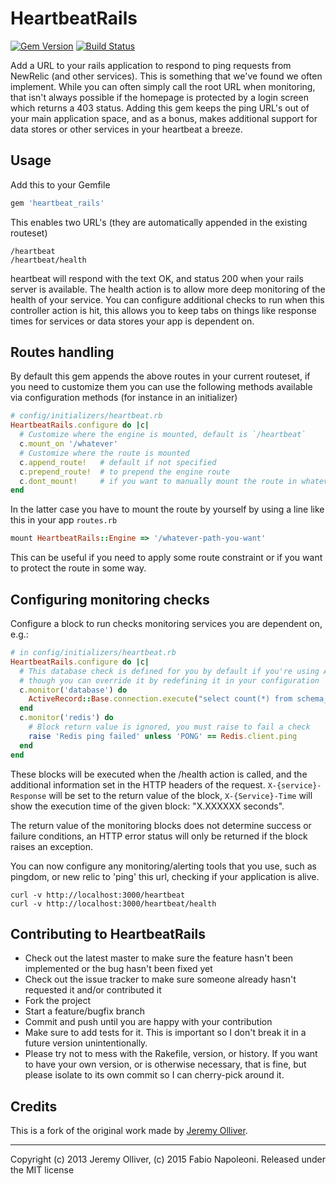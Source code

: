 HeartbeatRails
============

[![Gem Version](https://badge.fury.io/rb/heartbeat_rails.png)](http://badge.fury.io/rb/heartbeat_rails)
[![Build Status](https://travis-ci.org/fabn/heartbeat_rails.png?branch=master)](https://travis-ci.org/fabn/heartbeat_rails)

Add a URL to your rails application to respond to ping requests from NewRelic (and other services).
This is something that we've found we often implement. While you can often simply call the root URL
when monitoring, that isn't always possible if the homepage is protected by a login screen which
returns a 403 status. Adding this gem keeps the ping URL's out of your main application space, and
as a bonus, makes additional support for data stores or other services in your heartbeat a breeze.

Usage
-----

Add this to your Gemfile

```ruby
gem 'heartbeat_rails'
```

This enables two URL's (they are automatically appended in the existing routeset)

```
/heartbeat
/heartbeat/health
```

heartbeat will respond with the text OK, and status 200 when your rails server is available.
The health action is to allow more deep monitoring of the health of your service. You can configure
additional checks to run when this controller action is hit, this allows you to keep tabs on things
like response times for services or data stores your app is dependent on.

Routes handling
-----------------------------

By default this gem appends the above routes in your current routeset, if you need to customize them you can use
the following methods available via configuration methods (for instance in an initializer) 

```ruby
# config/initializers/heartbeat.rb
HeartbeatRails.configure do |c|
  # Customize where the engine is mounted, default is `/heartbeat`
  c.mount_on '/whatever'
  # Customize where the route is mounted
  c.append_route!   # default if not specified
  c.prepend_route!  # to prepend the engine route
  c.dont_mount!     # if you want to manually mount the route in whatever position
end
```
    
In the latter case you have to mount the route by yourself by using a line like this in your app `routes.rb`

```ruby
mount HeartbeatRails::Engine => '/whatever-path-you-want'
```
    
This can be useful if you need to apply some route constraint or if you want to protect the route in some way.

Configuring monitoring checks
-----------------------------

Configure a block to run checks monitoring services you are dependent on, e.g.:

```ruby
# in config/initializers/heartbeat.rb
HeartbeatRails.configure do |c|
  # This database check is defined for you by default if you're using ActiveRecord
  # though you can override it by redefining it in your configuration
  c.monitor('database') do
    ActiveRecord::Base.connection.execute("select count(*) from schema_migrations")
  end
  c.monitor('redis') do
    # Block return value is ignored, you must raise to fail a check
    raise 'Redis ping failed' unless 'PONG' == Redis.client.ping
  end
end
```

These blocks will be executed when the /health action is called, and the additional information set in the HTTP headers of the request.
`X-{service}-Response` will be set to the return value of the block, `X-{Service}-Time` will show the execution time of the given block: "X.XXXXXX seconds".

The return value of the monitoring blocks does not determine success or failure conditions, an HTTP error status will only be returned
if the block raises an exception.

You can now configure any monitoring/alerting tools that you use, such as pingdom, or new relic to 'ping' this url,
checking if your application is alive.

```
curl -v http://localhost:3000/heartbeat
curl -v http://localhost:3000/heartbeat/health
```

Contributing to HeartbeatRails
------------------------------

* Check out the latest master to make sure the feature hasn't been implemented or the bug hasn't been fixed yet
* Check out the issue tracker to make sure someone already hasn't requested it and/or contributed it
* Fork the project
* Start a feature/bugfix branch
* Commit and push until you are happy with your contribution
* Make sure to add tests for it. This is important so I don't break it in a future version unintentionally.
* Please try not to mess with the Rakefile, version, or history. If you want to have your own version, or is otherwise necessary, that is fine, but please isolate to its own commit so I can cherry-pick around it.

Credits
-------

This is a fork of the original work made by [Jeremy Olliver](https://github.com/jeremyolliver/new_relic_ping).

- - -
Copyright (c) 2013 Jeremy Olliver, (c) 2015 Fabio Napoleoni. Released under the MIT license
